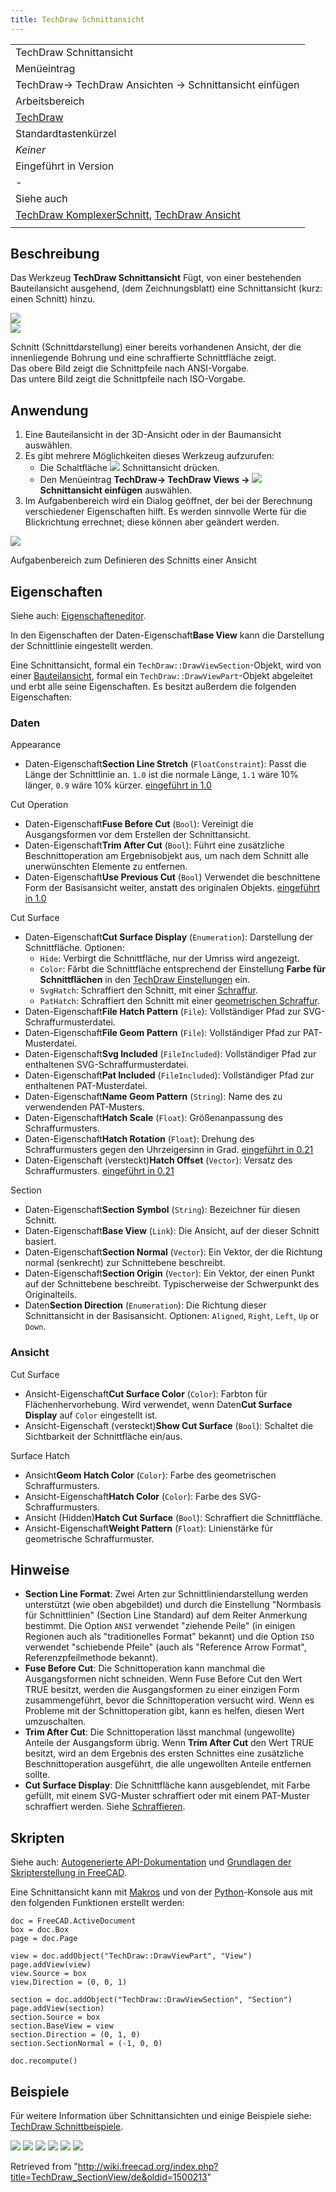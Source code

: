 ```yaml
---
title: TechDraw Schnittansicht
---
```


|                                                                                                                                                 |
| ----------------------------------------------------------------------------------------------------------------------------------------------- |
| TechDraw Schnittansicht                                                                                                                         |
| Menüeintrag                                                                                                                                     |
| TechDraw→ TechDraw Ansichten → Schnittansicht einfügen                                                                                          |
| Arbeitsbereich                                                                                                                                  |
| [TechDraw](/TechDraw_Workbench/de "TechDraw Workbench/de")                                                                                      |
| Standardtastenkürzel                                                                                                                            |
| _Keiner_                                                                                                                                        |
| Eingeführt in Version                                                                                                                           |
| -                                                                                                                                               |
| Siehe auch                                                                                                                                      |
| [TechDraw KomplexerSchnitt](/TechDraw_ComplexSection/de "TechDraw ComplexSection/de"), [TechDraw Ansicht](/TechDraw_View/de "TechDraw View/de") |
|                                                                                                                                                 |

## Beschreibung

Das Werkzeug **TechDraw Schnittansicht** Fügt, von einer bestehenden Bauteilansicht ausgehend, (dem Zeichnungsblatt) eine Schnittansicht (kurz: einen Schnitt) hinzu.

![](/images/TechDraw_section_ANSI.png)  
![](/images/TechDraw_section_ISO.png)

Schnitt (Schnittdarstellung) einer bereits vorhandenen Ansicht, der die innenliegende Bohrung und eine schraffierte Schnittfläche zeigt.  
Das obere Bild zeigt die Schnittpfeile nach ANSI-Vorgabe.  
Das untere Bild zeigt die Schnittpfeile nach ISO-Vorgabe.

## Anwendung

1. Eine Bauteilansicht in der 3D-Ansicht oder in der Baumansicht auswählen.
2. Es gibt mehrere Möglichkeiten dieses Werkzeug aufzurufen:
   - Die Schaltfläche ![](/images/TechDraw_SectionView.svg) Schnittansicht drücken.
   - Den Menüeintrag **TechDraw→ TechDraw Views → ![](/images/TechDraw_SectionView.svg) Schnittansicht einfügen** auswählen.
3. Im Aufgabenbereich wird ein Dialog geöffnet, der bei der Berechnung verschiedener Eigenschaften hilft. Es werden sinnvolle Werte für die Blickrichtung errechnet; diese können aber geändert werden.

![](/images/TechDraw_Section_Taskview.png)

Aufgabenbereich zum Definieren des Schnitts einer Ansicht

## Eigenschaften

Siehe auch: [Eigenschafteneditor](/Property_editor/de "Property editor/de").

In den Eigenschaften der Daten-Eigenschaft**Base View** kann die Darstellung der Schnittlinie eingestellt werden.

Eine Schnittansicht, formal ein `TechDraw::DrawViewSection`-Objekt, wird von einer [Bauteilansicht](#Properties_Part_View/de), formal ein `TechDraw::DrawViewPart`-Objekt abgeleitet und erbt alle seine Eigenschaften. Es besitzt außerdem die folgenden Eigenschaften:

### Daten

Appearance

- Daten-Eigenschaft**Section Line Stretch** (`FloatConstraint`): Passt die Länge der Schnittlinie an. `1.0` ist die normale Länge, `1.1` wäre 10% länger, `0.9` wäre 10% kürzer. [eingeführt in 1.0](/Release_notes_1.0/de "Release notes 1.0/de")

Cut Operation

- Daten-Eigenschaft**Fuse Before Cut** (`Bool`): Vereinigt die Ausgangsformen vor dem Erstellen der Schnittansicht.
- Daten-Eigenschaft**Trim After Cut** (`Bool`): Führt eine zusätzliche Beschnittoperation am Ergebnisobjekt aus, um nach dem Schnitt alle unerwünschten Elemente zu entfernen.
- Daten-Eigenschaft**Use Previous Cut** (`Bool`) Verwendet die beschnittene Form der Basisansicht weiter, anstatt des originalen Objekts. [eingeführt in 1.0](/Release_notes_1.0/de "Release notes 1.0/de")

Cut Surface

- Daten-Eigenschaft**Cut Surface Display** (`Enumeration`): Darstellung der Schnittfläche. Optionen:
  - `Hide`: Verbirgt die Schnittfläche, nur der Umriss wird angezeigt.
  - `Color`: Färbt die Schnittfläche entsprechend der Einstellung **Farbe für Schnittflächen** in den [TechDraw Einstellungen](/TechDraw_Preferences/de "TechDraw Preferences/de") ein.
  - `SvgHatch`: Schraffiert den Schnitt, mit einer [Schraffur](/TechDraw_Hatch/de "TechDraw Hatch/de").
  - `PatHatch`: Schraffiert den Schnitt mit einer [geometrischen Schraffur](/TechDraw_GeometricHatch/de "TechDraw GeometricHatch/de").
- Daten-Eigenschaft**File Hatch Pattern** (`File`): Vollständiger Pfad zur SVG-Schraffurmusterdatei.
- Daten-Eigenschaft**File Geom Pattern** (`File`): Vollständiger Pfad zur PAT-Musterdatei.
- Daten-Eigenschaft**Svg Included** (`FileIncluded`): Vollständiger Pfad zur enthaltenen SVG-Schraffurmusterdatei.
- Daten-Eigenschaft**Pat Included** (`FileIncluded`): Vollständiger Pfad zur enthaltenen PAT-Musterdatei.
- Daten-Eigenschaft**Name Geom Pattern** (`String`): Name des zu verwendenden PAT-Musters.
- Daten-Eigenschaft**Hatch Scale** (`Float`): Größenanpassung des Schraffurmusters.
- Daten-Eigenschaft**Hatch Rotation** (`Float`): Drehung des Schraffurmusters gegen den Uhrzeigersinn in Grad. [eingeführt in 0.21](/Release_notes_0.21/de "Release notes 0.21/de")
- Daten-Eigenschaft (versteckt)**Hatch Offset** (`Vector`): Versatz des Schraffurmusters. [eingeführt in 0.21](/Release_notes_0.21/de "Release notes 0.21/de")

Section

- Daten-Eigenschaft**Section Symbol** (`String`): Bezeichner für diesen Schnitt.
- Daten-Eigenschaft**Base View** (`Link`): Die Ansicht, auf der dieser Schnitt basiert.
- Daten-Eigenschaft**Section Normal** (`Vector`): Ein Vektor, der die Richtung normal (senkrecht) zur Schnittebene beschreibt.
- Daten-Eigenschaft**Section Origin** (`Vector`): Ein Vektor, der einen Punkt auf der Schnittebene beschreibt. Typischerweise der Schwerpunkt des Originalteils.
- Daten**Section Direction** (`Enumeration`): Die Richtung dieser Schnittansicht in der Basisansicht. Optionen: `Aligned`, `Right`, `Left`, `Up` or `Down`.

### Ansicht

Cut Surface

- Ansicht-Eigenschaft**Cut Surface Color** (`Color`): Farbton für Flächenhervorhebung. Wird verwendet, wenn Daten**Cut Surface Display** auf `Color` eingestellt ist.
- Ansicht-Eigenschaft (versteckt)**Show Cut Surface** (`Bool`): Schaltet die Sichtbarkeit der Schnittfläche ein/aus.

Surface Hatch

- Ansicht**Geom Hatch Color** (`Color`): Farbe des geometrischen Schraffurmusters.
- Ansicht-Eigenschaft**Hatch Color** (`Color`): Farbe des SVG-Schraffurmusters.
- Ansicht (Hidden)**Hatch Cut Surface** (`Bool`): Schraffiert die Schnittfläche.
- Ansicht-Eigenschaft**Weight Pattern** (`Float`): Linienstärke für geometrische Schraffurmuster.

## Hinweise

- **Section Line Format**: Zwei Arten zur Schnittliniendarstellung werden unterstützt (wie oben abgebildet) und durch die Einstellung "Normbasis für Schnittlinien" (Section Line Standard) auf dem Reiter Anmerkung bestimmt. Die Option `ANSI` verwendet "ziehende Peile" (in einigen Regionen auch als "traditionelles Format" bekannt) und die Option `ISO` verwendet "schiebende Pfeile" (auch als "Reference Arrow Format", Referenzpfeilmethode bekannt).
- **Fuse Before Cut**: Die Schnittoperation kann manchmal die Ausgangsformen nicht schneiden. Wenn Fuse Before Cut den Wert TRUE besitzt, werden die Ausgangsformen zu einer einzigen Form zusammengeführt, bevor die Schnittoperation versucht wird. Wenn es Probleme mit der Schnittoperation gibt, kann es helfen, diesen Wert umzuschalten.
- **Trim After Cut**: Die Schnittoperation lässt manchmal (ungewollte) Anteile der Ausgangsform übrig. Wenn **Trim After Cut** den Wert TRUE besitzt, wird an dem Ergebnis des ersten Schnittes eine zusätzliche Beschnittoperation ausgeführt, die alle ungewollten Anteile entfernen sollte.
- **Cut Surface Display**: Die Schnittfläche kann ausgeblendet, mit Farbe gefüllt, mit einem SVG-Muster schraffiert oder mit einem PAT-Muster schraffiert werden. Siehe [Schraffieren](/TechDraw_Hatching/de "TechDraw Hatching/de").

## Skripten

Siehe auch: [Autogenerierte API-Dokumentation](https://freecad.github.io/SourceDoc/) und [Grundlagen der Skripterstellung in FreeCAD](/FreeCAD_Scripting_Basics/de "FreeCAD Scripting Basics/de").

Eine Schnittansicht kann mit [Makros](/Macros/de "Macros/de") und von der [Python](/Python/de "Python/de")-Konsole aus mit den folgenden Funktionen erstellt werden:

```
doc = FreeCAD.ActiveDocument
box = doc.Box
page = doc.Page

view = doc.addObject("TechDraw::DrawViewPart", "View")
page.addView(view)
view.Source = box
view.Direction = (0, 0, 1)

section = doc.addObject("TechDraw::DrawViewSection", "Section")
page.addView(section)
section.Source = box
section.BaseView = view
section.Direction = (0, 1, 0)
section.SectionNormal = (-1, 0, 0)

doc.recompute()

```

## Beispiele

Für weitere Information über Schnittansichten und einige Beispiele siehe: [TechDraw Schnittbeispiele](/TechDraw_Section_Examples/de "TechDraw Section Examples/de").

![](/images/TechDraw_ExampleSection-10.png)
![](/images/TechDraw_ExampleSection-13.png)
![](/images/TechDraw_ExampleSection-15.png)
![](/images/TechDraw_ExampleSection-17.png)
![](/images/TechDraw_ExampleSection-34.png)
![](/images/TechDraw_ExampleSection-35.png)

Retrieved from "<http://wiki.freecad.org/index.php?title=TechDraw_SectionView/de&oldid=1500213>"
